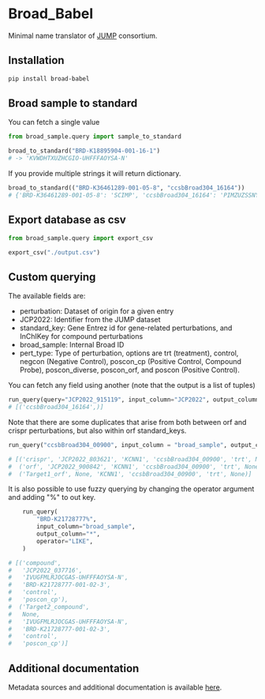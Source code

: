 # Broad_Babel

Minimal name translator of [JUMP](https://jump-cellpainting.broadinstitute.org/) consortium.

## Installation

```bash
pip install broad-babel
```

## Broad sample to standard 
You can fetch a single value
```python
from broad_sample.query import sample_to_standard

broad_to_standard("BRD-K18895904-001-16-1") 
# -> 'KVWDHTXUZHCGIO-UHFFFAOYSA-N'
```
If you provide multiple strings it will return dictionary.

```python
broad_to_standard(("BRD-K36461289-001-05-8", "ccsbBroad304_16164")) 
# {'BRD-K36461289-001-05-8': 'SCIMP', 'ccsbBroad304_16164': 'PIMZUZSSNYHVCU-KBLUICEQSA-N'}
```

## Export database as csv
```python
from broad_sample.query import export_csv

export_csv("./output.csv")
```

## Custom querying
The available fields are:
- perturbation: Dataset of origin for a given entry
- JCP2022: Identifier from the JUMP dataset
- standard_key: Gene Entrez id for gene-related perturbations, and InChIKey for compound perturbations
- broad_sample: Internal Broad ID
- pert_type: Type of perturbation, options are trt (treatment), control, negcon (Negative Control), poscon_cp (Positive Control, Compound Probe), poscon_diverse, poscon_orf, and poscon (Positive Control).


You can fetch any field using another (note that the output is a list of tuples)

```python
run_query(query="JCP2022_915119", input_column="JCP2022", output_column="broad_sample")
# [('ccsbBroad304_16164',)]
```

Note that there are some duplicates that arise from both between orf and crispr perturbations, but also within orf standard_keys.

```python
run_query("ccsbBroad304_00900", input_column = "broad_sample", output_column = "*")

# [('crispr', 'JCP2022_803621', 'KCNN1', 'ccsbBroad304_00900', 'trt', None),
#  ('orf', 'JCP2022_900842', 'KCNN1', 'ccsbBroad304_00900', 'trt', None),
#  ('Target1_orf', None, 'KCNN1', 'ccsbBroad304_00900', 'trt', None)]
```

It is also possible to use fuzzy querying by changing the operator argument and adding "%" to out key.

```python
    run_query(
        "BRD-K21728777%",
        input_column="broad_sample",
        output_column="*",
        operator="LIKE",
    )

# [('compound',
#   'JCP2022_037716',
#   'IVUGFMLRJOCGAS-UHFFFAOYSA-N',
#   'BRD-K21728777-001-02-3',
#   'control',
#   'poscon_cp'),
#  ('Target2_compound',
#   None,
#   'IVUGFMLRJOCGAS-UHFFFAOYSA-N',
#   'BRD-K21728777-001-02-3',
#   'control',
#   'poscon_cp')]
```

## Additional documentation
Metadata sources and additional documentation is available [here](./docs). 
